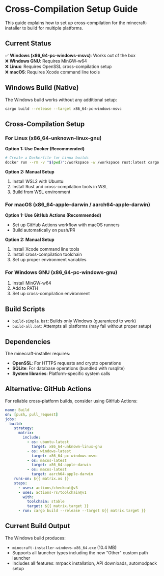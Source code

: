 # Cross-Compilation Setup Guide

This guide explains how to set up cross-compilation for the minecraft-installer to build for multiple platforms.

## Current Status

✅ **Windows (x86_64-pc-windows-msvc)**: Works out of the box  
❌ **Windows GNU**: Requires MinGW-w64  
❌ **Linux**: Requires OpenSSL cross-compilation setup  
❌ **macOS**: Requires Xcode command line tools  

## Windows Build (Native)

The Windows build works without any additional setup:

```bash
cargo build --release --target x86_64-pc-windows-msvc
```

## Cross-Compilation Setup

### For Linux (x86_64-unknown-linux-gnu)

**Option 1: Use Docker (Recommended)**
```bash
# Create a Dockerfile for Linux builds
docker run --rm -v "$(pwd)":/workspace -w /workspace rust:latest cargo build --release --target x86_64-unknown-linux-gnu
```

**Option 2: Manual Setup**
1. Install WSL2 with Ubuntu
2. Install Rust and cross-compilation tools in WSL
3. Build from WSL environment

### For macOS (x86_64-apple-darwin / aarch64-apple-darwin)

**Option 1: Use GitHub Actions (Recommended)**
- Set up GitHub Actions workflow with macOS runners
- Build automatically on push/PR

**Option 2: Manual Setup**
1. Install Xcode command line tools
2. Install cross-compilation toolchain
3. Set up proper environment variables

### For Windows GNU (x86_64-pc-windows-gnu)

1. Install MinGW-w64
2. Add to PATH
3. Set up cross-compilation environment

## Build Scripts

- `build-simple.bat`: Builds only Windows (guaranteed to work)
- `build-all.bat`: Attempts all platforms (may fail without proper setup)

## Dependencies

The minecraft-installer requires:
- **OpenSSL**: For HTTPS requests and crypto operations
- **SQLite**: For database operations (bundled with rusqlite)
- **System libraries**: Platform-specific system calls

## Alternative: GitHub Actions

For reliable cross-platform builds, consider using GitHub Actions:

```yaml
name: Build
on: [push, pull_request]
jobs:
  build:
    strategy:
      matrix:
        include:
          - os: ubuntu-latest
            target: x86_64-unknown-linux-gnu
          - os: windows-latest
            target: x86_64-pc-windows-msvc
          - os: macos-latest
            target: x86_64-apple-darwin
          - os: macos-latest
            target: aarch64-apple-darwin
    runs-on: ${{ matrix.os }}
    steps:
      - uses: actions/checkout@v3
      - uses: actions-rs/toolchain@v1
        with:
          toolchain: stable
          target: ${{ matrix.target }}
      - run: cargo build --release --target ${{ matrix.target }}
```

## Current Build Output

The Windows build produces:
- `minecraft-installer-windows-x86_64.exe` (10.4 MB)
- Supports all launcher types including the new "Other" custom path launcher
- Includes all features: mrpack installation, API downloads, automodpack setup

